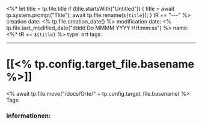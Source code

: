 
<%* 
let title = tp.file.title 
if (title.startsWith("Untitled")) {
title = await tp.system.prompt("Title"); 
await tp.file.rename(`${title}`); 
} tR += "---" 
%>
creation date: <% tp.file.creation_date() %> 
modification date: <% tp.file.last_modified_date("dddd Do MMMM YYYY HH:mm:ss") %> 
name: <%* tR += `${title}` %>
type: ort
tags:

--- 

# [[<% tp.config.target_file.basename %>]]
<% await tp.file.move("/docs/Orte/" + tp.config.target_file.basename) %>
Tags: 

### Informationen:
